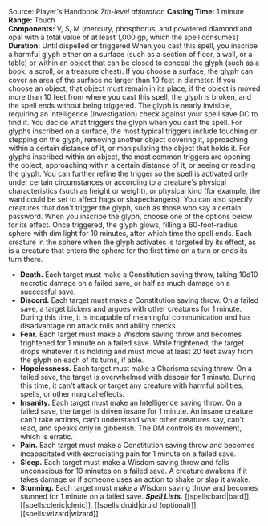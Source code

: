 Source: Player's Handbook
*7th-level abjuration*
**Casting Time:** 1 minute  
**Range:** Touch  
**Components:** V, S, M (mercury, phosphorus, and powdered diamond and opal with a total value of at least 1,000 gp, which the spell consumes)  
**Duration:** Until dispelled or triggered
When you cast this spell, you inscribe a harmful glyph either on a surface (such as a section of floor, a wall, or a table) or within an object that can be closed to conceal the glyph (such as a book, a scroll, or a treasure chest). If you choose a surface, the glyph can cover an area of the surface no larger than 10 feet in diameter. If you choose an object, that object must remain in its place; if the object is moved more than 10 feet from where you cast this spell, the glyph is broken, and the spell ends without being triggered.
The glyph is nearly invisible, requiring an Intelligence (Investigation) check against your spell save DC to find it.
You decide what triggers the glyph when you cast the spell. For glyphs inscribed on a surface, the most typical triggers include touching or stepping on the glyph, removing another object covering it, approaching within a certain distance of it, or manipulating the object that holds it. For glyphs inscribed within an object, the most common triggers are opening the object, approaching within a certain distance of it, or seeing or reading the glyph.
You can further refine the trigger so the spell is activated only under certain circumstances or according to a creature's physical characteristics (such as height or weight), or physical kind (for example, the ward could be set to affect hags or shapechangers). You can also specify creatures that don't trigger the glyph, such as those who say a certain password.
When you inscribe the glyph, choose one of the options below for its effect. Once triggered, the glyph glows, filling a 60-foot-radius sphere with dim light for 10 minutes, after which time the spell ends. Each creature in the sphere when the glyph activates is targeted by its effect, as is a creature that enters the sphere for the first time on a turn or ends its turn there.
* **Death.** Each target must make a Constitution saving throw, taking 10d10 necrotic damage on a failed save, or half as much damage on a successful save.
* **Discord.** Each target must make a Constitution saving throw. On a failed save, a target bickers and argues with other creatures for 1 minute. During this time, it is incapable of meaningful communication and has disadvantage on attack rolls and ability checks.
* **Fear.** Each target must make a Wisdom saving throw and becomes frightened for 1 minute on a failed save. While frightened, the target drops whatever it is holding and must move at least 20 feet away from the glyph on each of its turns, if able.
* **Hopelessness.** Each target must make a Charisma saving throw. On a failed save, the target is overwhelmed with despair for 1 minute. During this time, it can't attack or target any creature with harmful abilities, spells, or other magical effects.
* **Insanity.** Each target must make an Intelligence saving throw. On a failed save, the target is driven insane for 1 minute. An insane creature can't take actions, can't understand what other creatures say, can't read, and speaks only in gibberish. The DM controls its movement, which is erratic.
* **Pain.** Each target must make a Constitution saving throw and becomes incapacitated with excruciating pain for 1 minute on a failed save.
* **Sleep.** Each target must make a Wisdom saving throw and falls unconscious for 10 minutes on a failed save. A creature awakens if it takes damage or if someone uses an action to shake or slap it awake.
* **Stunning.** Each target must make a Wisdom saving throw and becomes stunned for 1 minute on a failed save.
***Spell Lists.*** [[spells:bard|bard]], [[spells:cleric|cleric]], [[spells:druid|druid (optional)]], [[spells:wizard|wizard]]